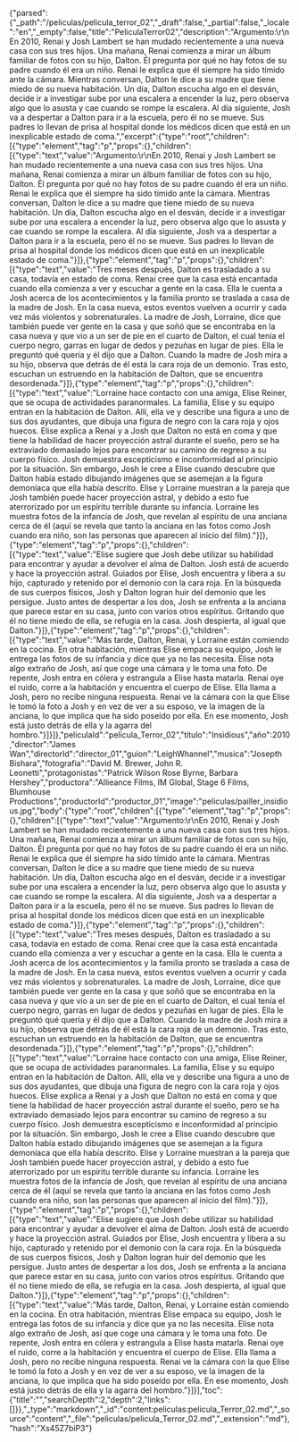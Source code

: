 {"parsed":{"_path":"/peliculas/pelicula_terror_02","_draft":false,"_partial":false,"_locale":"en","_empty":false,"title":"PeliculaTerror02","description":"Argumento:\r\nEn 2010, Renai y Josh Lambert se han mudado recientemente a una nueva casa con sus tres hijos. Una mañana, Renai comienza a mirar un álbum familiar de fotos con su hijo, Dalton. Él pregunta por qué no hay fotos de su padre cuando él era un niño. Renai le explica que él siempre ha sido tímido ante la cámara. Mientras conversan, Dalton le dice a su madre que tiene miedo de su nueva habitación. Un día, Dalton escucha algo en el desván, decide ir a investigar sube por una escalera a encender la luz, pero observa algo que lo asusta y cae cuando se rompe la escalera. Al día siguiente, Josh va a despertar a Dalton para ir a la escuela, pero él no se mueve. Sus padres lo llevan de prisa al hospital donde los médicos dicen que está en un inexplicable estado de coma.","excerpt":{"type":"root","children":[{"type":"element","tag":"p","props":{},"children":[{"type":"text","value":"Argumento:\r\nEn 2010, Renai y Josh Lambert se han mudado recientemente a una nueva casa con sus tres hijos. Una mañana, Renai comienza a mirar un álbum familiar de fotos con su hijo, Dalton. Él pregunta por qué no hay fotos de su padre cuando él era un niño. Renai le explica que él siempre ha sido tímido ante la cámara. Mientras conversan, Dalton le dice a su madre que tiene miedo de su nueva habitación. Un día, Dalton escucha algo en el desván, decide ir a investigar sube por una escalera a encender la luz, pero observa algo que lo asusta y cae cuando se rompe la escalera. Al día siguiente, Josh va a despertar a Dalton para ir a la escuela, pero él no se mueve. Sus padres lo llevan de prisa al hospital donde los médicos dicen que está en un inexplicable estado de coma."}]},{"type":"element","tag":"p","props":{},"children":[{"type":"text","value":"Tres meses después, Dalton es trasladado a su casa, todavía en estado de coma. Renai cree que la casa está encantada cuando ella comienza a ver y escuchar a gente en la casa. Ella le cuenta a Josh acerca de los acontecimientos y la familia pronto se traslada a casa de la madre de Josh. En la casa nueva, estos eventos vuelven a ocurrir y cada vez más violentos y sobrenaturales. La madre de Josh, Lorraine, dice que también puede ver gente en la casa y que soñó que se encontraba en la casa nueva y que vio a un ser de pie en el cuarto de Dalton, el cual tenía el cuerpo negro, garras en lugar de dedos y pezuñas en lugar de pies. Ella le preguntó qué quería y él dijo que a Dalton. Cuando la madre de Josh mira a su hijo, observa que detrás de él está la cara roja de un demonio. Tras esto, escuchan un estruendo en la habitación de Dalton, que se encuentra desordenada."}]},{"type":"element","tag":"p","props":{},"children":[{"type":"text","value":"Lorraine hace contacto con una amiga, Elise Reiner, que se ocupa de actividades paranormales. La familia, Elise y su equipo entran en la habitación de Dalton. Allí, ella ve y describe una figura a uno de sus dos ayudantes, que dibuja una figura de negro con la cara roja y ojos huecos. Elise explica a Renai y a Josh que Dalton no está en coma y que tiene la habilidad de hacer proyección astral durante el sueño, pero se ha extraviado demasiado lejos para encontrar su camino de regreso a su cuerpo físico. Josh demuestra escepticismo e inconformidad al principio por la situación. Sin embargo, Josh le cree a Elise cuando descubre que Dalton había estado dibujando imágenes que se asemejan a la figura demoníaca que ella había descrito. Elise y Lorraine muestran a la pareja que Josh también puede hacer proyección astral, y debido a esto fue aterrorizado por un espíritu terrible durante su infancia. Lorraine les muestra fotos de la infancia de Josh, que revelan al espíritu de una anciana cerca de él (aquí se revela que tanto la anciana en las fotos como Josh cuando era niño, son las personas que aparecen al inicio del film)."}]},{"type":"element","tag":"p","props":{},"children":[{"type":"text","value":"Elise sugiere que Josh debe utilizar su habilidad para encontrar y ayudar a devolver el alma de Dalton. Josh está de acuerdo y hace la proyección astral. Guiados por Elise, Josh encuentra y libera a su hijo, capturado y retenido por el demonio con la cara roja. En la búsqueda de sus cuerpos físicos, Josh y Dalton logran huir del demonio que les persigue. Justo antes de despertar a los dos, Josh se enfrenta a la anciana que parece estar en su casa, junto con varios otros espíritus. Gritando que él no tiene miedo de ella, se refugia en la casa. Josh despierta, al igual que Dalton."}]},{"type":"element","tag":"p","props":{},"children":[{"type":"text","value":"Más tarde, Dalton, Renai, y Lorraine están comiendo en la cocina. En otra habitación, mientras Elise empaca su equipo, Josh le entrega las fotos de su infancia y dice que ya no las necesita. Elise nota algo extraño de Josh, así que coge una cámara y le toma una foto. De repente, Josh entra en cólera y estrangula a Elise hasta matarla. Renai oye el ruido, corre a la habitación y encuentra el cuerpo de Elise. Ella llama a Josh, pero no recibe ninguna respuesta. Renai ve la cámara con la que Elise le tomó la foto a Josh y en vez de ver a su esposo, ve la imagen de la anciana, lo que implica que ha sido poseído por ella. En ese momento, Josh está justo detrás de ella y la agarra del hombro."}]}]},"peliculaId":"pelicula_Terror_02","titulo":"Insidious","año":2010,"director":"James Wan","directorId":"director_01","guion":"LeighWhannel","musica":"Josepth Bishara","fotografia":"David M. Brewer, John R. Leonetti","protagonistas":"Patrick Wilson Rose Byrne, Barbara Hershey","productora":"Allieance Films, IM Global, Stage 6 Films, Blumhouse Productions","productorId":"productor_01","image":"peliculas/pailler_insidious.jpg","body":{"type":"root","children":[{"type":"element","tag":"p","props":{},"children":[{"type":"text","value":"Argumento:\r\nEn 2010, Renai y Josh Lambert se han mudado recientemente a una nueva casa con sus tres hijos. Una mañana, Renai comienza a mirar un álbum familiar de fotos con su hijo, Dalton. Él pregunta por qué no hay fotos de su padre cuando él era un niño. Renai le explica que él siempre ha sido tímido ante la cámara. Mientras conversan, Dalton le dice a su madre que tiene miedo de su nueva habitación. Un día, Dalton escucha algo en el desván, decide ir a investigar sube por una escalera a encender la luz, pero observa algo que lo asusta y cae cuando se rompe la escalera. Al día siguiente, Josh va a despertar a Dalton para ir a la escuela, pero él no se mueve. Sus padres lo llevan de prisa al hospital donde los médicos dicen que está en un inexplicable estado de coma."}]},{"type":"element","tag":"p","props":{},"children":[{"type":"text","value":"Tres meses después, Dalton es trasladado a su casa, todavía en estado de coma. Renai cree que la casa está encantada cuando ella comienza a ver y escuchar a gente en la casa. Ella le cuenta a Josh acerca de los acontecimientos y la familia pronto se traslada a casa de la madre de Josh. En la casa nueva, estos eventos vuelven a ocurrir y cada vez más violentos y sobrenaturales. La madre de Josh, Lorraine, dice que también puede ver gente en la casa y que soñó que se encontraba en la casa nueva y que vio a un ser de pie en el cuarto de Dalton, el cual tenía el cuerpo negro, garras en lugar de dedos y pezuñas en lugar de pies. Ella le preguntó qué quería y él dijo que a Dalton. Cuando la madre de Josh mira a su hijo, observa que detrás de él está la cara roja de un demonio. Tras esto, escuchan un estruendo en la habitación de Dalton, que se encuentra desordenada."}]},{"type":"element","tag":"p","props":{},"children":[{"type":"text","value":"Lorraine hace contacto con una amiga, Elise Reiner, que se ocupa de actividades paranormales. La familia, Elise y su equipo entran en la habitación de Dalton. Allí, ella ve y describe una figura a uno de sus dos ayudantes, que dibuja una figura de negro con la cara roja y ojos huecos. Elise explica a Renai y a Josh que Dalton no está en coma y que tiene la habilidad de hacer proyección astral durante el sueño, pero se ha extraviado demasiado lejos para encontrar su camino de regreso a su cuerpo físico. Josh demuestra escepticismo e inconformidad al principio por la situación. Sin embargo, Josh le cree a Elise cuando descubre que Dalton había estado dibujando imágenes que se asemejan a la figura demoníaca que ella había descrito. Elise y Lorraine muestran a la pareja que Josh también puede hacer proyección astral, y debido a esto fue aterrorizado por un espíritu terrible durante su infancia. Lorraine les muestra fotos de la infancia de Josh, que revelan al espíritu de una anciana cerca de él (aquí se revela que tanto la anciana en las fotos como Josh cuando era niño, son las personas que aparecen al inicio del film)."}]},{"type":"element","tag":"p","props":{},"children":[{"type":"text","value":"Elise sugiere que Josh debe utilizar su habilidad para encontrar y ayudar a devolver el alma de Dalton. Josh está de acuerdo y hace la proyección astral. Guiados por Elise, Josh encuentra y libera a su hijo, capturado y retenido por el demonio con la cara roja. En la búsqueda de sus cuerpos físicos, Josh y Dalton logran huir del demonio que les persigue. Justo antes de despertar a los dos, Josh se enfrenta a la anciana que parece estar en su casa, junto con varios otros espíritus. Gritando que él no tiene miedo de ella, se refugia en la casa. Josh despierta, al igual que Dalton."}]},{"type":"element","tag":"p","props":{},"children":[{"type":"text","value":"Más tarde, Dalton, Renai, y Lorraine están comiendo en la cocina. En otra habitación, mientras Elise empaca su equipo, Josh le entrega las fotos de su infancia y dice que ya no las necesita. Elise nota algo extraño de Josh, así que coge una cámara y le toma una foto. De repente, Josh entra en cólera y estrangula a Elise hasta matarla. Renai oye el ruido, corre a la habitación y encuentra el cuerpo de Elise. Ella llama a Josh, pero no recibe ninguna respuesta. Renai ve la cámara con la que Elise le tomó la foto a Josh y en vez de ver a su esposo, ve la imagen de la anciana, lo que implica que ha sido poseído por ella. En ese momento, Josh está justo detrás de ella y la agarra del hombro."}]}],"toc":{"title":"","searchDepth":2,"depth":2,"links":[]}},"_type":"markdown","_id":"content:peliculas:pelicula_Terror_02.md","_source":"content","_file":"peliculas/pelicula_Terror_02.md","_extension":"md"},"hash":"Xs45Z7biP3"}